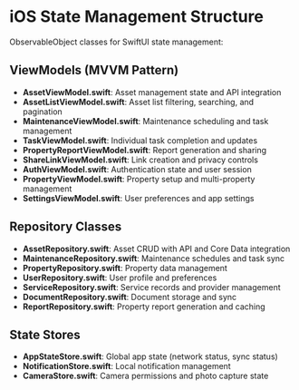 # iOS State Management Structure

ObservableObject classes for SwiftUI state management:

## ViewModels (MVVM Pattern)
- **AssetViewModel.swift**: Asset management state and API integration
- **AssetListViewModel.swift**: Asset list filtering, searching, and pagination
- **MaintenanceViewModel.swift**: Maintenance scheduling and task management
- **TaskViewModel.swift**: Individual task completion and updates
- **PropertyReportViewModel.swift**: Report generation and sharing
- **ShareLinkViewModel.swift**: Link creation and privacy controls
- **AuthViewModel.swift**: Authentication state and user session
- **PropertyViewModel.swift**: Property setup and multi-property management
- **SettingsViewModel.swift**: User preferences and app settings

## Repository Classes
- **AssetRepository.swift**: Asset CRUD with API and Core Data integration
- **MaintenanceRepository.swift**: Maintenance schedules and task sync
- **PropertyRepository.swift**: Property data management
- **UserRepository.swift**: User profile and preferences
- **ServiceRepository.swift**: Service records and provider management
- **DocumentRepository.swift**: Document storage and sync
- **ReportRepository.swift**: Property report generation and caching

## State Stores
- **AppStateStore.swift**: Global app state (network status, sync status)
- **NotificationStore.swift**: Local notification management
- **CameraStore.swift**: Camera permissions and photo capture state